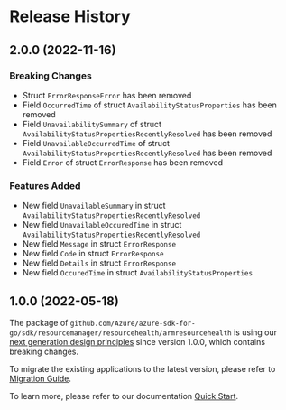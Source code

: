 # Release History

## 2.0.0 (2022-11-16)
### Breaking Changes

- Struct `ErrorResponseError` has been removed
- Field `OccurredTime` of struct `AvailabilityStatusProperties` has been removed
- Field `UnavailabilitySummary` of struct `AvailabilityStatusPropertiesRecentlyResolved` has been removed
- Field `UnavailableOccurredTime` of struct `AvailabilityStatusPropertiesRecentlyResolved` has been removed
- Field `Error` of struct `ErrorResponse` has been removed

### Features Added

- New field `UnavailableSummary` in struct `AvailabilityStatusPropertiesRecentlyResolved`
- New field `UnavailableOccuredTime` in struct `AvailabilityStatusPropertiesRecentlyResolved`
- New field `Message` in struct `ErrorResponse`
- New field `Code` in struct `ErrorResponse`
- New field `Details` in struct `ErrorResponse`
- New field `OccuredTime` in struct `AvailabilityStatusProperties`


## 1.0.0 (2022-05-18)

The package of `github.com/Azure/azure-sdk-for-go/sdk/resourcemanager/resourcehealth/armresourcehealth` is using our [next generation design principles](https://azure.github.io/azure-sdk/general_introduction.html) since version 1.0.0, which contains breaking changes.

To migrate the existing applications to the latest version, please refer to [Migration Guide](https://aka.ms/azsdk/go/mgmt/migration).

To learn more, please refer to our documentation [Quick Start](https://aka.ms/azsdk/go/mgmt).